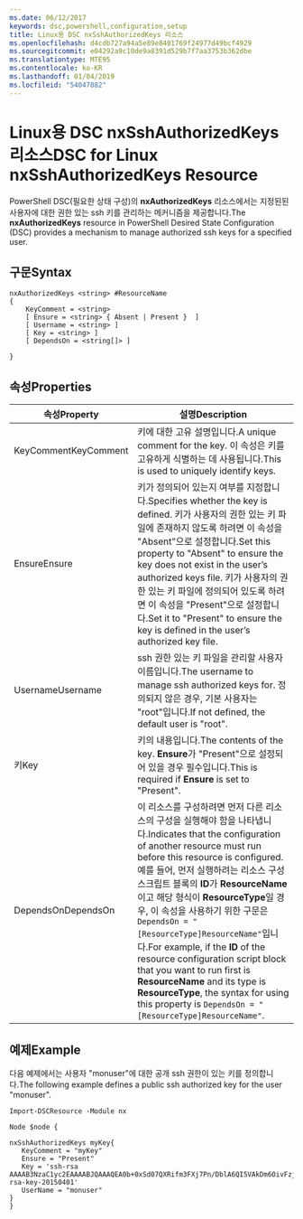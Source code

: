 ```yaml
---
ms.date: 06/12/2017
keywords: dsc,powershell,configuration,setup
title: Linux용 DSC nxSshAuthorizedKeys 리소스
ms.openlocfilehash: d4cdb727a94a5e89e8401769f24977d49bcf4929
ms.sourcegitcommit: e04292a9c10de9a8391d529b7f7aa3753b362dbe
ms.translationtype: MTE95
ms.contentlocale: ko-KR
ms.lasthandoff: 01/04/2019
ms.locfileid: "54047882"
---
```

# <a name="dsc-for-linux-nxsshauthorizedkeys-resource"></a><span data-ttu-id="e6ef0-103">Linux용 DSC nxSshAuthorizedKeys 리소스</span><span class="sxs-lookup"><span data-stu-id="e6ef0-103">DSC for Linux nxSshAuthorizedKeys Resource</span></span>

<span data-ttu-id="e6ef0-104">PowerShell DSC(필요한 상태 구성)의 **nxAuthorizedKeys** 리소스에서는 지정된된 사용자에 대한 권한 있는 ssh 키를 관리하는 메커니즘을 제공합니다.</span><span class="sxs-lookup"><span data-stu-id="e6ef0-104">The **nxAuthorizedKeys** resource in PowerShell Desired State Configuration (DSC) provides a mechanism to manage authorized ssh keys for a specified user.</span></span>

## <a name="syntax"></a><span data-ttu-id="e6ef0-105">구문</span><span class="sxs-lookup"><span data-stu-id="e6ef0-105">Syntax</span></span>

```
nxAuthorizedKeys <string> #ResourceName
{
    KeyComment = <string>
    [ Ensure = <string> { Absent | Present }  ]
    [ Username = <string> ]
    [ Key = <string> ]
    [ DependsOn = <string[]> ]

}
```

## <a name="properties"></a><span data-ttu-id="e6ef0-106">속성</span><span class="sxs-lookup"><span data-stu-id="e6ef0-106">Properties</span></span>

|  <span data-ttu-id="e6ef0-107">속성</span><span class="sxs-lookup"><span data-stu-id="e6ef0-107">Property</span></span> |  <span data-ttu-id="e6ef0-108">설명</span><span class="sxs-lookup"><span data-stu-id="e6ef0-108">Description</span></span> |
|---|---|
| <span data-ttu-id="e6ef0-109">KeyComment</span><span class="sxs-lookup"><span data-stu-id="e6ef0-109">KeyComment</span></span>| <span data-ttu-id="e6ef0-110">키에 대한 고유 설명입니다.</span><span class="sxs-lookup"><span data-stu-id="e6ef0-110">A unique comment for the key.</span></span> <span data-ttu-id="e6ef0-111">이 속성은 키를 고유하게 식별하는 데 사용됩니다.</span><span class="sxs-lookup"><span data-stu-id="e6ef0-111">This is used to uniquely identify keys.</span></span>|
| <span data-ttu-id="e6ef0-112">Ensure</span><span class="sxs-lookup"><span data-stu-id="e6ef0-112">Ensure</span></span>| <span data-ttu-id="e6ef0-113">키가 정의되어 있는지 여부를 지정합니다.</span><span class="sxs-lookup"><span data-stu-id="e6ef0-113">Specifies whether the key is defined.</span></span> <span data-ttu-id="e6ef0-114">키가 사용자의 권한 있는 키 파일에 존재하지 않도록 하려면 이 속성을 "Absent"으로 설정합니다.</span><span class="sxs-lookup"><span data-stu-id="e6ef0-114">Set this property to "Absent" to ensure the key does not exist in the user’s authorized keys file.</span></span> <span data-ttu-id="e6ef0-115">키가 사용자의 권한 있는 키 파일에 정의되어 있도록 하려면 이 속성을 "Present"으로 설정합니다.</span><span class="sxs-lookup"><span data-stu-id="e6ef0-115">Set it to "Present" to ensure the key is defined in the user’s authorized key file.</span></span>|
| <span data-ttu-id="e6ef0-116">Username</span><span class="sxs-lookup"><span data-stu-id="e6ef0-116">Username</span></span>| <span data-ttu-id="e6ef0-117">ssh 권한 있는 키 파일을 관리할 사용자 이름입니다.</span><span class="sxs-lookup"><span data-stu-id="e6ef0-117">The username to manage ssh authorized keys for.</span></span> <span data-ttu-id="e6ef0-118">정의되지 않은 경우, 기본 사용자는 "root"입니다.</span><span class="sxs-lookup"><span data-stu-id="e6ef0-118">If not defined, the default user is "root".</span></span>|
| <span data-ttu-id="e6ef0-119">키</span><span class="sxs-lookup"><span data-stu-id="e6ef0-119">Key</span></span>| <span data-ttu-id="e6ef0-120">키의 내용입니다.</span><span class="sxs-lookup"><span data-stu-id="e6ef0-120">The contents of the key.</span></span> <span data-ttu-id="e6ef0-121">**Ensure**가 "Present"으로 설정되어 있을 경우 필수입니다.</span><span class="sxs-lookup"><span data-stu-id="e6ef0-121">This is required if **Ensure** is set to "Present".</span></span>|
| <span data-ttu-id="e6ef0-122">DependsOn</span><span class="sxs-lookup"><span data-stu-id="e6ef0-122">DependsOn</span></span> | <span data-ttu-id="e6ef0-123">이 리소스를 구성하려면 먼저 다른 리소스의 구성을 실행해야 함을 나타냅니다.</span><span class="sxs-lookup"><span data-stu-id="e6ef0-123">Indicates that the configuration of another resource must run before this resource is configured.</span></span> <span data-ttu-id="e6ef0-124">예를 들어, 먼저 실행하려는 리소스 구성 스크립트 블록의 **ID**가 **ResourceName**이고 해당 형식이 **ResourceType**일 경우, 이 속성을 사용하기 위한 구문은 `DependsOn = "[ResourceType]ResourceName"`입니다.</span><span class="sxs-lookup"><span data-stu-id="e6ef0-124">For example, if the **ID** of the resource configuration script block that you want to run first is **ResourceName** and its type is **ResourceType**, the syntax for using this property is `DependsOn = "[ResourceType]ResourceName"`.</span></span>|

## <a name="example"></a><span data-ttu-id="e6ef0-125">예제</span><span class="sxs-lookup"><span data-stu-id="e6ef0-125">Example</span></span>

<span data-ttu-id="e6ef0-126">다음 예제에서는 사용자 "monuser"에 대한 공개 ssh 권한이 있는 키를 정의합니다.</span><span class="sxs-lookup"><span data-stu-id="e6ef0-126">The following example defines a public ssh authorized key for the user "monuser".</span></span>

```
Import-DSCResource -Module nx

Node $node {

nxSshAuthorizedKeys myKey{
   KeyComment = "myKey"
   Ensure = "Present"
   Key = 'ssh-rsa AAAAB3NzaC1yc2EAAAABJQAAAQEA0b+0xSd07QXRifm3FXj7Pn/DblA6QI5VAkDm6OivFzj3U6qGD1VJ6AAxWPCyMl/qhtpRtxZJDu/TxD8AyZNgc8aN2CljN1hOMbBRvH2q5QPf/nCnnJRaGsrxIqZjyZdYo9ZEEzjZUuMDM5HI1LA9B99k/K6PK2Bc1NLivpu7nbtVG2tLOQs+GefsnHuetsRMwo/+c3LtwYm9M0XfkGjYVCLO4CoFuSQpvX6AB3TedUy6NZ0iuxC0kRGg1rIQTwSRcw+McLhslF0drs33fw6tYdzlLBnnzimShMuiDWiT37WqCRovRGYrGCaEFGTG2e0CN8Co8nryXkyWc6NSDNpMzw== rsa-key-20150401'
   UserName = "monuser"
}
}
```